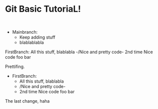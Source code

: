 # Git Basic TutoriaL!


&nbsp;

- Mainbranch:
    - Keep adding stuff
    - blablablabla

FirstBranch:
    All this stuff, blablabla
    -/Nice and pretty code\-
    2nd time Nice code foo bar

Prettifing.
&nbsp;


- FirstBranch:
    - All this stuff, blablabla
    - /Nice and pretty code\-
    - 2nd time Nice code foo bar


The last change, haha